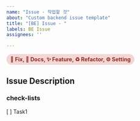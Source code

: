 ```yaml
---
name: "Issue - 작업할 것"
about: "Custom backend issue template"
title: "[BE] Issue - "
labels: BE Issue
assignees: ''

---
```

[//]: # (아래 키워드 중 하나만 남겨서 사용해주세요 !)
<div style="display: inline-block; padding: 5px 10px; border-radius: 20px; background-color: #f2d7d5; color: #922b21; font-weight: bold; font-size: 14px;">
🐞 Fix, 📃 Docs, ✨ Feature, ♻️ Refactor, ⚙️ Setting
</div>

## Issue Description
[//]: # (해당 이슈에 대한 설명을 작성해주세요.)

### check-lists
[//]: # (업무 체크리스트를 작성해주세요.)
[ ] Task1